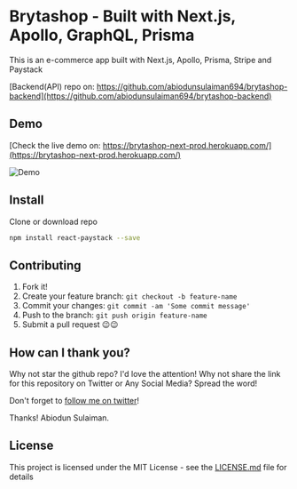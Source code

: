 # Brytashop - Built with Next.js, Apollo, GraphQL, Prisma

This is an e-commerce app built with Next.js, Apollo, Prisma, Stripe and Paystack

[Backend(API) repo on: https://github.com/abiodunsulaiman694/brytashop-backend](https://github.com/abiodunsulaiman694/brytashop-backend)

## Demo

[Check the live demo on: https://brytashop-next-prod.herokuapp.com/](https://brytashop-next-prod.herokuapp.com/)

![Demo](https://res.cloudinary.com/bryta/image/upload/v1569846971/brytashop/Brytashop_Next_Demo_-_small_c3jgyj "Demo Gif")

## Install

Clone or download repo

```sh
npm install react-paystack --save
```

## Contributing

1. Fork it!
2. Create your feature branch: `git checkout -b feature-name`
3. Commit your changes: `git commit -am 'Some commit message'`
4. Push to the branch: `git push origin feature-name`
5. Submit a pull request 😉😉

## How can I thank you?

Why not star the github repo? I'd love the attention! Why not share the link for this repository on Twitter or Any Social Media? Spread the word!

Don't forget to [follow me on twitter](https://twitter.com/future4christ)!

Thanks!
Abiodun Sulaiman.

## License

This project is licensed under the MIT License - see the [LICENSE.md](LICENSE.md) file for details
